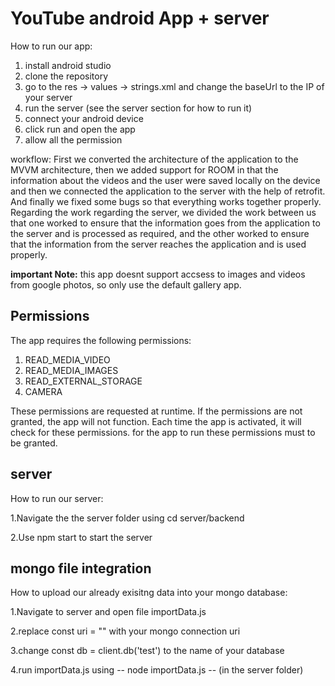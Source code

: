 # YouTube android App + server

How to run our app:
1. install android studio
2. clone the repository
3. go to the res -> values -> strings.xml and change the baseUrl to the IP of your server
4. run the server (see the server section for how to run it)
5. connect your android device
6. click run and open the app
7. allow all the permission

workflow:
First we converted the architecture of the application to the MVVM architecture, then we added support for ROOM in that the information about the videos and the user were saved locally on the device and then we connected the application to the server with the help of retrofit. And finally we fixed some bugs so that everything works together properly. 
Regarding the work regarding the server, we divided the work between us that one worked to ensure that the information goes from the application to the server and is processed as required, and the other worked to ensure that the information from the server reaches the application and is used properly.

**important Note:**  this app doesnt support accsess to images and videos from google photos, so only use the default gallery app.

## Permissions
The app requires the following permissions:

1. READ_MEDIA_VIDEO
2. READ_MEDIA_IMAGES
3. READ_EXTERNAL_STORAGE
4. CAMERA

These permissions are requested at runtime. If the permissions are not granted, the app will not function. Each time the app is activated, it will check for these permissions.
for the app to run these permissions must to be granted.

## server

How to run our server:

  1.Navigate the the server folder using cd server/backend
  
  2.Use npm start to start the server

## mongo file integration
How to upload our already exisitng data into your mongo database:

  1.Navigate to server and open file importData.js
  
  2.replace const uri = "" with your mongo connection uri
  
  3.change const db = client.db('test') to the name of your database
  
  4.run importData.js using --  node importData.js  --  (in the server folder)
